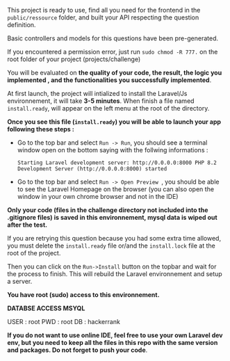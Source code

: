 This project is ready to use, find all you need for the frontend in the ``public/ressource`` folder, and built your API respecting the question definition.

Basic controllers and models for this questions have been pre-generated.

If you encountered a permission error, just run ``sudo chmod -R 777.`` on the root folder of your project (projects/challenge)

You will be evaluated on **the quality of your code, the result, the logic you implemented , and the functionalities you successfully implemented**.

At first launch, the project will intialized to install the Laravel/Js environnement, it will take **3-5 minutes**. 
When finish a file named ``install.ready``, will appear on the left menu at the root of the directory. 

**Once you see this file (``install.ready``) you will be able to launch your app following these steps :** 

- Go to the top bar and select `Run -> Run`, you should see a terminal window open on the bottom saying with the follwing informations : 

    ``
    Starting Laravel development server: http://0.0.0.0:8000
    PHP 8.2 Development Server (http://0.0.0.0:8000) started
    ``
- Go to the top bar and select `Run -> Open Preview `, you should be able to see the Laravel Homepage on the browser (you can also open the window in your own chrome browser and not in the IDE)

**Only your code (files in the challenge directory not included into the .gitignore files) is saved in this environnement, mysql data is wiped out after the test.**

If you are retrying this question because you had some extra time allowed, you must delete the ``install.ready`` file or/and the ``install.lock`` file at the root of the project.

Then you can click on the ``Run->Install`` button on the topbar and wait for the process to finish. This will rebuild the Laravel environnement and setup a server.

**You have root (sudo) access to this environnement.**

**DATABSE ACCESS MSYQL**

USER : root
PWD : root
DB : hackerrank

**If you do not want to use online IDE, feel free to use your own Laravel dev env, but you need to keep all the files in this repo with the same version and packages. Do not forget to push your code**.